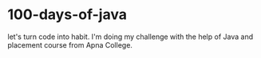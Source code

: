 # 100-days-of-java
let's turn code into habit.
I'm doing my challenge with the help of Java and placement course from Apna College.
